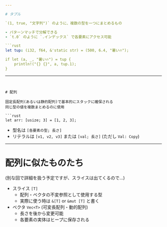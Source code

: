 ```yaml
---

# タプル

`(1, true, "文字列")` のように、複数の型を一つにまとめるもの

- パターンマッチで分解できる
- `t.0` のように `.インデックス` で各要素にアクセス可能

```rust
let tup: (i32, f64, &'static str) = (500, 6.4, "暑い🔥");

if let (a, _, "暑い🔥") = tup {
    println!("{} {}", a, tup.1);
}
```

---
```


# 配列

固定長配列(あるいは静的配列)で基本的にスタックに確保される
同じ型の値を複数まとめるのに使用

```rust
let arr: [usize; 3] = [1, 2, 3];
```

- 型名は `[各要素の型; 長さ]`
- リテラルは `[v1, v2, v3]` または `[val; 長さ]` (ただし `Val: Copy`)

---

# 配列に似たものたち

(別な回で詳細を扱う予定ですが、スライスは出てくるので...)

- スライス `[T]`
  - 配列・ベクタの不変参照として使用する型
  - 実際に使う時は `&[T]` or `&mut [T]` と書く
- ベクタ `Vec<T>` (可変長配列・動的配列)
  - 長さを後から変更可能
  - 各要素の実体はヒープに保存される
